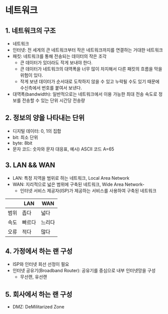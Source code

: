 # 네트워크
## 1. 네트워크의 구조
- 네트워크
- 인터넷: 전 세게의 큰 네트워크부터 작은 네트워크까지를 연결하는 거대한 네트워크
- 패킷: 네트워크를 통해 전송되는 데이터의 작은 조각
    - 큰 데이터가 있더라도 작게 보내야 한다.
    - 큰 데이터가 네트워크의 대역폭을 너무 많이 차지해서 다른 패킷의 흐름을 막을 위험이 있다.
    - 작게 보낸 데이터가 순서대로 도착하지 않을 수 있고 누락될 수도 있기 때문에 수신측에서 번호를 붙여서 보낸다.
- 대역폭(bandwidth): 일반적으로는 네트워크에서 이용 가능한 최대 전송 속도로 정보를 전송할 수 있는 단위 시간당 전송량

## 2. 정보의 양을 나타내는 단위
- 디지털 데이터: 0, 1의 집합
- bit: 최소 단위
- byte: 8bit
- 문자 코드: 숫자와 문자 대응표, 예시) ASCII 코드 A=65

## 3. LAN && WAN
- LAN: 특정 지역을 범위로 하는 네트워크, Local Area Network
- WAN: 지리적으로 넓은 범위에 구축된 네트워크, Wide Area Network-
    - 인터넷 서비스 제공자(ISP)가 제공하는 서비스를 사용하여 구축된 네트워크

| |LAN|WAN|
|---|---|---|
|범위|좁다|넓다|
|속도|빠르다|느리다|
|오류|적다|많다|

## 4. 가정에서 하는 랜 구성
- ISP와 인터넷 회선 선정이 필요
- 인터넷 공유기(Broadband Router): 공유기를 중심으로 내부 인터넷망을 구성
    - 무선랜, 유선랜

## 5. 회사에서 하는 랜 구성
- DMZ: DeMilitarized Zone
